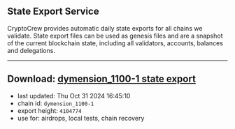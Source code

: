 ## State Export Service
CryptoCrew provides automatic daily state exports for all chains we validate. State export files can be used as genesis files and are a snapshot of the current blockchain state, including all validators, accounts, balances and delegations.

---
**Download: [dymension_1100-1 state export](https://dl-eu2.ccvalidators.com/SERVICE/dymension/dymension_1100-1_export_4104774.json)**
---

- last updated: Thu Oct 31 2024 16:45:10
- chain id: `dymension_1100-1`
- export height: `4104774`
- use for: airdrops, local tests, chain recovery
